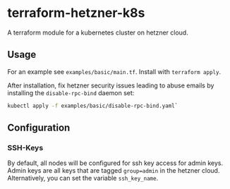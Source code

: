 # terraform-hetzner-k8s

A terraform module for a kubernetes cluster on hetzner cloud.

## Usage

For an example see `examples/basic/main.tf`.
Install with `terraform apply`.

After installation, fix hetzner security issues leading to abuse emails by installing the `disable-rpc-bind` daemon set:

```bash
kubectl apply -f examples/basic/disable-rpc-bind.yaml`
```

## Configuration

### SSH-Keys

By default, all nodes will be configured for ssh key access for admin keys.
Admin keys are all keys that are tagged `group=admin` in the hetzner cloud.
Alternatively, you can set the variable `ssh_key_name`.

